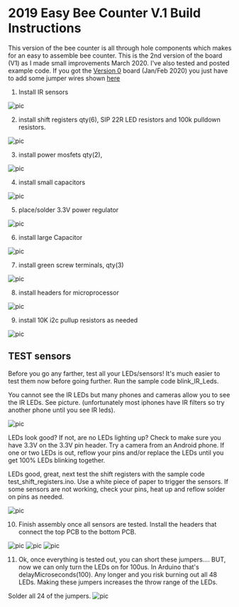 # 2019 Easy Bee Counter V.1 Build Instructions

This version of the bee counter is all through hole components which makes for an easy to assemble bee counter. This is the 2nd version of the board (V1) as I made small improvements March 2020.  I've also tested and posted example code. If you got the [Version 0](https://github.com/hydronics2/2019-easy-bee-counter/tree/b06d461f1881f2709d81f82d817dc76170a77fa7) board (Jan/Feb 2020) you just have to add some jumper wires shown [here](https://github.com/hydronics2/2019-easy-bee-counter/blob/master/instructions/archive)

1) Install IR sensors

![pic](https://github.com/hydronics2/2019-easy-bee-counter/blob/master/instructions/pics/ir_sensors.PNG)

2) install shift registers qty(6), SIP 22R LED resistors and 100k pulldown resistors.

![pic](https://github.com/hydronics2/2019-easy-bee-counter/blob/master/instructions/pics/registers.PNG)

3) install power mosfets qty(2),

![pic](https://github.com/hydronics2/2019-easy-bee-counter/blob/master/instructions/pics/PowerMosfets.PNG)

4) install small capacitors

![pic](https://github.com/hydronics2/2019-easy-bee-counter/blob/master/instructions/pics/small_capacitors.PNG)

5) place/solder 3.3V power regulator

![pic](https://github.com/hydronics2/2019-easy-bee-counter/blob/master/instructions/pics/3vRegulator.PNG)

6) install large Capacitor

![pic](https://github.com/hydronics2/2019-easy-bee-counter/blob/master/instructions/pics/capacitor.PNG)

7) install green screw terminals, qty(3)

![pic](https://github.com/hydronics2/2019-easy-bee-counter/blob/master/instructions/pics/headers.PNG)

8) install headers for microprocessor

![pic](https://github.com/hydronics2/2019-easy-bee-counter/blob/master/instructions/pics/uHeaders.PNG)

9) install 10K i2c pullup resistors as needed

![pic](https://github.com/hydronics2/2019-easy-bee-counter/blob/master/instructions/pics/10kPullup.PNG)

## TEST sensors
Before you go any farther, test all your LEDs/sensors! It's much easier to test them now before going further.
Run the sample code blink_IR_Leds.

You cannot see the IR LEDs but many phones and cameras allow you to see the IR LEDs. See picture. (unfortunately most iphones have IR filters so try another phone until you see IR leds).

![pic](https://github.com/hydronics2/2019-easy-bee-counter/blob/master/instructions/pics/ir_sensors_on.PNG)

LEDs look good? If not, are no LEDs lighting up? Check to make sure you have 3.3V on the 3.3V pin header.  Try a camera from an Android phone.  If one or two LEDs is out, reflow your pins and/or replace the LEDs until you get 100% LEDs blinking together.

LEDs good, great, next test the shift registers with the sample code test_shift_registers.ino. Use a white piece of paper to trigger the sensors. If some sensors are not working, check your pins, heat up and reflow solder on pins as needed.

![pic](https://github.com/hydronics2/2019-easy-bee-counter/blob/master/instructions/pics/serial_output.PNG)

10) Finish assembly once all sensors are tested. Install the headers that connect the top PCB to the bottom PCB.

![pic](https://github.com/hydronics2/2019-easy-bee-counter/blob/master/instructions/pics/headers_bottom.PNG)
![pic](https://github.com/hydronics2/2019-easy-bee-counter/blob/master/instructions/pics/finished.jpg)
![pic](https://github.com/hydronics2/2019-easy-bee-counter/blob/master/instructions/pics/finished2.jpg)

11) Ok, once everything is tested out, you can short these jumpers.... BUT, now we can only turn the LEDs on for 100us. In Arduino that's delayMicroseconds(100).  Any longer and you risk burning out all 48 LEDs.  Making these jumpers increases the throw range of the LEDs.

Solder all 24 of the jumpers.
![pic](https://github.com/hydronics2/2019-easy-bee-counter/blob/master/instructions/pics/jumpers.PNG)
